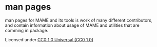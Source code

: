 # **man pages** #

man pages for MAME and its tools is work of many different contributors, and contain information about usage of MAME and utilities that are comming in package.

Licensed under [CC0 1.0 Universal (CC0 1.0)](https://creativecommons.org/publicdomain/zero/1.0/)